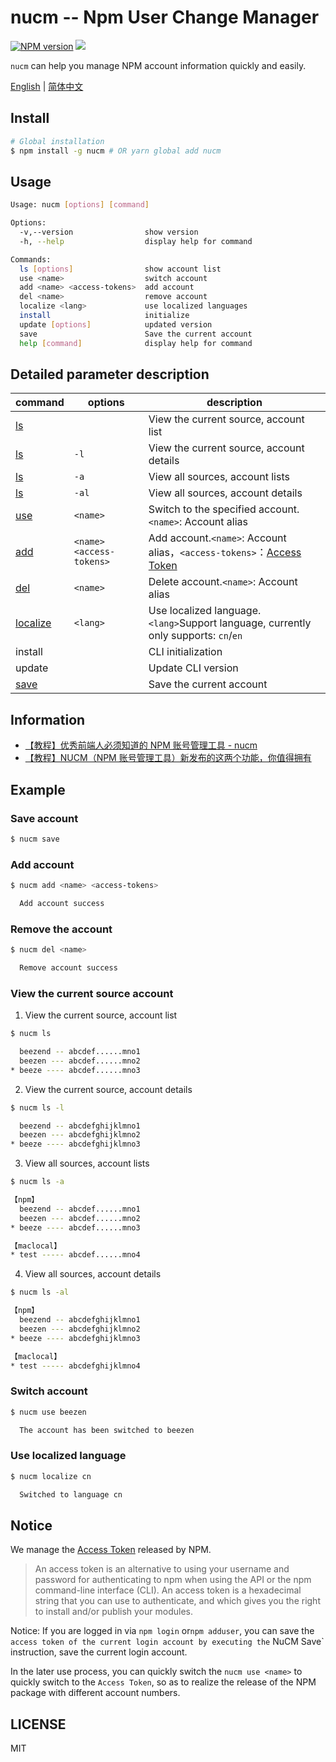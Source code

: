 # nucm -- Npm User Change Manager

[![NPM version][npm-image]][npm-url]
![](https://img.shields.io/badge/build-passing-green)

`nucm` can help you manage NPM account information quickly and easily.

[English](./README.md) | [简体中文](./README_CN.md)

## Install

```bash
# Global installation
$ npm install -g nucm # OR yarn global add nucm
```

## Usage

```bash
Usage: nucm [options] [command]

Options:
  -v,--version                show version
  -h, --help                  display help for command

Commands:
  ls [options]                show account list
  use <name>                  switch account
  add <name> <access-tokens>  add account
  del <name>                  remove account
  localize <lang>             use localized languages
  install                     initialize
  update [options]            updated version
  save                        Save the current account
  help [command]              display help for command
```

## Detailed parameter description

| command                                | options                    | description                                                                                                        |
| -------------------------------------- | -------------------------- | ------------------------------------------------------------------------------------------------------------------ |
| [ls](#view-the-current-source-account) |                            | View the current source, account list                                                                              |
| [ls](#view-the-current-source-account) | `-l`                       | View the current source, account details                                                                           |
| [ls](#view-the-current-source-account) | `-a`                       | View all sources, account lists                                                                                    |
| [ls](#view-the-current-source-account) | `-al`                      | View all sources, account details                                                                                  |
| [use](#switch-account)                 | `<name>`                   | Switch to the specified account.`<name>`: Account alias                                                            |
| [add](#add-account)                    | `<name>` `<access-tokens>` | Add account.`<name>`: Account alias，`<access-tokens>`：[Access Token](https://docs.npmjs.com/about-access-tokens) |
| [del](#remove-the-account)             | `<name>`                   | Delete account.`<name>`: Account alias                                                                             |
| [localize](#use-localized-language)    | `<lang>`                   | Use localized language. `<lang>`Support language, currently only supports: `cn`/`en`                               |
| install                                |                            | CLI initialization                                                                                                 |
| update                                 |                            | Update CLI version                                                                                                 |
| [save](#save-account)                  |                            | Save the current account                                                                                           |

## Information

- [【教程】优秀前端人必须知道的 NPM 账号管理工具 - nucm](https://juejin.cn/post/7059224326674841636)
- [【教程】NUCM（NPM 账号管理工具）新发布的这两个功能，你值得拥有](https://juejin.cn/post/7079411183408644104)

## Example

### Save account

```bash
$ nucm save
```

### Add account

```bash
$ nucm add <name> <access-tokens>

  Add account success
```

### Remove the account

```bash
$ nucm del <name>

  Remove account success
```

### View the current source account

1. View the current source, account list

```bash
$ nucm ls

  beezend -- abcdef......mno1
  beezen --- abcdef......mno2
* beeze ---- abcdef......mno3
```

2. View the current source, account details

```bash
$ nucm ls -l

  beezend -- abcdefghijklmno1
  beezen --- abcdefghijklmno2
* beeze ---- abcdefghijklmno3
```

3. View all sources, account lists

```bash
$ nucm ls -a

【npm】
  beezend -- abcdef......mno1
  beezen --- abcdef......mno2
* beeze ---- abcdef......mno3

【maclocal】
* test ----- abcdef......mno4
```

4. View all sources, account details

```bash
$ nucm ls -al

【npm】
  beezend -- abcdefghijklmno1
  beezen --- abcdefghijklmno2
* beeze ---- abcdefghijklmno3

【maclocal】
* test ----- abcdefghijklmno4
```

### Switch account

```bash
$ nucm use beezen

  The account has been switched to beezen
```

### Use localized language

```bash
$ nucm localize cn

  Switched to language cn
```

## Notice

We manage the [Access Token](https://docs.npmjs.com/about-access-tokens) released by NPM.

> An access token is an alternative to using your username and password for authenticating to npm when using the API or the npm command-line interface (CLI). An access token is a hexadecimal string that you can use to authenticate, and which gives you the right to install and/or publish your modules.

Notice: If you are logged in via `npm login` or`npm adduser`, you can save the `access token of the current login account by executing the` NuCM Save` instruction, save the current login account.

In the later use process, you can quickly switch the `nucm use <name>` to quickly switch to the `Access Token`, so as to realize the release of the NPM package with different account numbers.

## LICENSE

MIT

[npm-url]: https://www.npmjs.com/package/nucm
[npm-image]: https://img.shields.io/npm/v/nucm.svg
